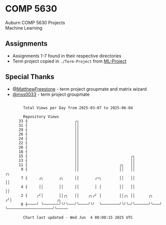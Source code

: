 # COMP 5630
Auburn COMP 5630 Projects  
Machine Learning

## Assignments
- Assignments 1-7 found in their respective directories
- Term project copied in `./Term-Project` from [ML-Project](https://github.com/wumphlett/ML-Project)

## Special Thanks
- [@MatthewFreestone](https://github.com/MatthewFreestone) - term project groupmate and matrix wizard
- [@mss0033](https://github.com/mss0033) - term project groupmate

```

        Total Views per Day from 2025-03-07 to 2025-06-04

        Repository Views
      33 ┼                     ╭╮
      31 ┤                     ││
      29 ┤                     ││
      26 ┤                     ││
      24 ┤                     ││
      22 ┤                     ││
      20 ┤                     ││
      18 ┤                     ││
      15 ┤                     ││                       ╭╮
      13 ┤                     ││                       ││
      11 ┤                     ││                  ╭╮   ││
       9 ┤                     ││                  ││   ││            ╭╮
       7 ┤     ╭╮       ╭╮     ││       ╭─╮        ││   ││            ││
       4 ┤     ││       ││     ││       │ │        ││   ││            ││
       2 ┤    ╭╯│       ││╭╮   ││    ╭╮╭╯ │        ││╭╮ ││      ╭╮   ╭╯│                    ╭╮
       0 ┼────╯ ╰───────╯╰╯╰───╯╰────╯╰╯  ╰────────╯╰╯╰─╯╰──────╯╰───╯ ╰────────────────────╯╰─────

        Chart last updated - Wed Jun  4 00:00:15 2025 UTC
        
```
